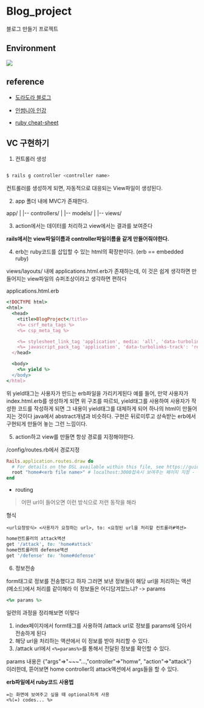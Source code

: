 # Blog_project
블로그 만들기 프로젝트

## Environment

![](https://upload.wikimedia.org/wikipedia/commons/thumb/6/62/Ruby_On_Rails_Logo.svg/1200px-Ruby_On_Rails_Logo.svg.png)

## reference

+ [도라도라 블로그](https://kbs4674.tistory.com/)

+ [인썸니아 인강](https://insomenia.com/courses)

+ [ruby cheat-sheet](https://github.com/Itsbeenalongday/Ruby-study)

## VC 구현하기

1. 컨트롤러 생성
```bash

$ rails g controller <controller name>

```
컨트롤러를 생성하게 되면, 자동적으로 대응되는 View파일이 생성된다.

2. app 폴더 내에 MVC가 존재한다.

app/
|
|-- controllers/
|
|-- models/
|
|-- views/

3. action에서는 데이터를 처리하고 view에서는 결과를 보여준다

**rails에서는 view파일이름과 controller파일이름을 같게 만들어줘야한다.**

4. erb는 ruby코드를 삽입할 수 있는 html의 확장판이다. (erb == embedded ruby)

views/layouts/ 내에 applications.html.erb가 존재하는데, 이 것은 쉽게 생각하면 만들어지는 view파일의 슈퍼조상이라고 생각하면 편하다

applications.html.erb
```ruby
<!DOCTYPE html>
<html>
  <head>
    <title>BlogProject</title>
    <%= csrf_meta_tags %>
    <%= csp_meta_tag %>

    <%= stylesheet_link_tag 'application', media: 'all', 'data-turbolinks-track': 'reload' %>
    <%= javascript_pack_tag 'application', 'data-turbolinks-track': 'reload' %>
  </head>

  <body>
    <%= yield %>
  </body>
</html>
```
위 yield태그는 사용자가 만드는 erb파일을 가리키게된다 예를 들어,
만약 사용자가 index.html.erb를 생성하게 되면 위 구조를 따르되, yield태그를 사용하여
사용자가 작성한 코드를 작성하게 되면 그 내용이 yield태그를 대체하게 되어 하나의 html이 만들어 지는 것이다
java에서 abstract개념과 비슷하다. 구현은 뒤로미루고 상속받는 erb에서 구현되게 만들어 놓는 그런 느낌이다.

5. action하고 view를 만들면 항상 경로를 지정해야한다.

/config/routes.rb에서 경로지정

```ruby
Rails.application.routes.draw do
  # For details on the DSL available within this file, see https://guides.rubyonrails.org/routing.html
  root "home#<erb file name>" # localhost:3000접속시 보여주는 페이지 지정 - root
end
```

+ routing
>어떤 url이 들어오면 이런 방식으로 저런 동작을 해라

형식
```
<url요청방식> <사용자가 요청하는 url>, to: <요청된 url을 처리할 컨트롤러#액션>
```

```ruby
home컨트롤러의 attack액션
get '/attack', to: 'home#attack'
home컨트롤러의 defense액션
get '/defense' to: 'home#defense'
```

6. 정보전송 

form태그로 정보를 전송했다고 하자
그러면 보낸 정보들이 해당 url을 처리하는 액션(메소드)에서 처리를 같이해라
이 정보들은 어디담겨있느냐?
-> params

```ruby
<%= params %>
```

일련의 과정을 정리해보면 이렇다
1. index페이지에서 form태그를 사용하여 /attack url로 정보를 params에 담아서 전송하게 된다
2. 해당 url을 처리하는 액션에서 이 정보를 받아 처리할 수 있다.
3. /attack url에서 `<%=params%>`를 통해서 전달된 정보를 확인할 수 있다.

params 내용은 {"args"=>"~~~"...,"controller"=>"homw", "action"=>"attack"} 이러한데, 뜯어보면
home controller의 attack액션에서 args들을 할 수 있다.

**erb파일에서 ruby코드 사용법**

```
=는 화면에 보여주고 싶을 때 optional하게 사용
<%(=) codes... %>
```